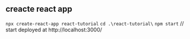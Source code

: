 ## creacte react app
`npx create-react-app react-tutorial`
`cd .\react-tutorial\`
`npm start` // start deployed at http://localhost:3000/